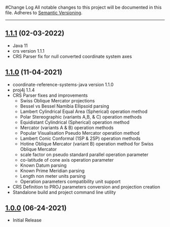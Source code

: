 #Change Log
All notable changes to this project will be documented in this file.
Adheres to [Semantic Versioning](http://semver.org/).

---

## [1.1.1](https://github.com/ngageoint/projections-java/releases/tag/1.1.1) (02-03-2022)

* Java 11
* crs version 1.1.1
* CRS Parser fix for null converted coordinate system axes

## [1.1.0](https://github.com/ngageoint/projections-java/releases/tag/1.1.0) (11-04-2021)

* coordinate-reference-systems-java version 1.1.0
* proj4j 1.1.4
* CRS Parser fixes and improvements
  * Swiss Oblique Mercator projections
  * Bessel vs Bessel Namibia Ellipsoid parsing
  * Lambert Cylindrical Equal Area (Spherical) operation method
  * Polar Stereographic (variants A,B, & C) operation methods
  * Equidistant Cylindrical (Spherical) operation method
  * Mercator (variants A & B) operation methods
  * Popular Visualisation Pseudo Mercator operation method
  * Lambert Conic Conformal (1SP & 2SP) operation methods
  * Hotine Oblique Mercator (variant B) operation method for Swiss Oblique Mercator
  * scale factor on pseudo standard parallel operation parameter
  * co-latitude of cone axis operation parameter
  * Known Datum parsing
  * Known Prime Meridian parsing
  * Length non meter units parsing
  * Operation parameters compatibility unit support
* CRS Definition to PROJ parameters conversion and projection creation
* Standalone build and project command line utility

## [1.0.0](https://github.com/ngageoint/projections-java/releases/tag/1.0.0) (06-24-2021)

* Initial Release
